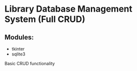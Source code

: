 # Library Database Management System (Full CRUD)

## Modules:
  - tkinter
  - sqlite3

 Basic CRUD functionality 
